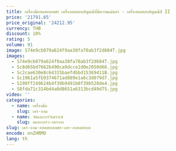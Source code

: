 ```yaml
---
title: เครื่องมือทดสอบเพชร เครื่องทดสอบอัญมณีที่มีความแม่นยํา - เครื่องทดสอบอัญมณีสี II
price: '21791.65'
price_original: '24212.95'
currency: THB
discount: 10%
rating: 5
volume: 91
image: S74e9cb079a624f9aa30fa70ab3f2d604T.jpg
images:
  - S74e9cb079a624f9aa30fa70ab3f2d604T.jpg
  - Sc8d65bd7662b490ca9dcce1d0e2050d66.jpg
  - Sc2cae630e8c64315baefdbbd15369411B.jpg
  - Sc1961a5fb9374671ad889e1a6c3d079d7.jpg
  - S190ff249624b4f39b9491b0f39b528de4.jpg
  - S8fda71c314bd4a0d8651a6313bcd49d7S.jpg
video: ''
categories:
  - name: เครื่องมือ
    slug: เคร-องม
  - name: วัดและการวิเคราะห์
    slug: ดและการว-เคราะห
slug: เคร-องม-อทดสอบเพชร-เคร-องทดสอบอ
encode: onZHRMO
lang: th
---
```

  